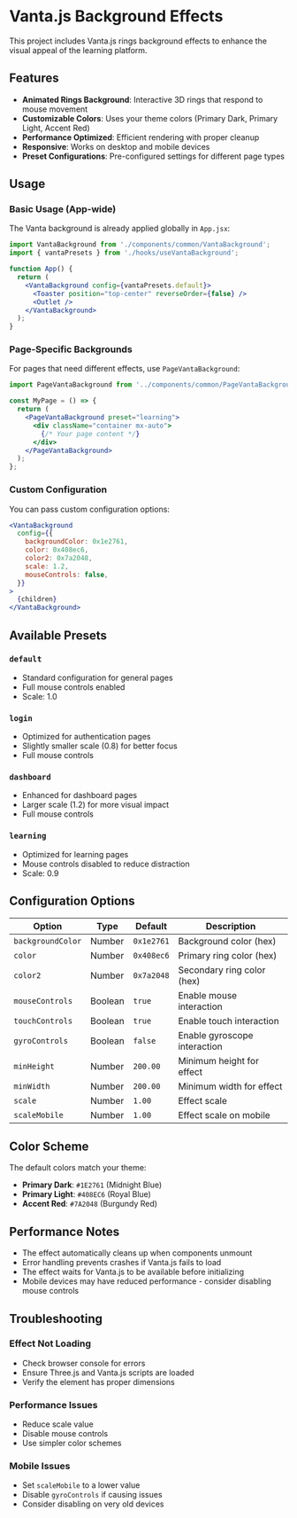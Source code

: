 # Vanta.js Background Effects

This project includes Vanta.js rings background effects to enhance the visual appeal of the learning platform.

## Features

- **Animated Rings Background**: Interactive 3D rings that respond to mouse movement
- **Customizable Colors**: Uses your theme colors (Primary Dark, Primary Light, Accent Red)
- **Performance Optimized**: Efficient rendering with proper cleanup
- **Responsive**: Works on desktop and mobile devices
- **Preset Configurations**: Pre-configured settings for different page types

## Usage

### Basic Usage (App-wide)

The Vanta background is already applied globally in `App.jsx`:

```jsx
import VantaBackground from './components/common/VantaBackground';
import { vantaPresets } from './hooks/useVantaBackground';

function App() {
  return (
    <VantaBackground config={vantaPresets.default}>
      <Toaster position="top-center" reverseOrder={false} />
      <Outlet />
    </VantaBackground>
  );
}
```

### Page-Specific Backgrounds

For pages that need different effects, use `PageVantaBackground`:

```jsx
import PageVantaBackground from '../components/common/PageVantaBackground';

const MyPage = () => {
  return (
    <PageVantaBackground preset="learning">
      <div className="container mx-auto">
        {/* Your page content */}
      </div>
    </PageVantaBackground>
  );
};
```

### Custom Configuration

You can pass custom configuration options:

```jsx
<VantaBackground 
  config={{
    backgroundColor: 0x1e2761,
    color: 0x408ec6,
    color2: 0x7a2048,
    scale: 1.2,
    mouseControls: false,
  }}
>
  {children}
</VantaBackground>
```

## Available Presets

### `default`
- Standard configuration for general pages
- Full mouse controls enabled
- Scale: 1.0

### `login`
- Optimized for authentication pages
- Slightly smaller scale (0.8) for better focus
- Full mouse controls

### `dashboard`
- Enhanced for dashboard pages
- Larger scale (1.2) for more visual impact
- Full mouse controls

### `learning`
- Optimized for learning pages
- Mouse controls disabled to reduce distraction
- Scale: 0.9

## Configuration Options

| Option | Type | Default | Description |
|--------|------|---------|-------------|
| `backgroundColor` | Number | `0x1e2761` | Background color (hex) |
| `color` | Number | `0x408ec6` | Primary ring color (hex) |
| `color2` | Number | `0x7a2048` | Secondary ring color (hex) |
| `mouseControls` | Boolean | `true` | Enable mouse interaction |
| `touchControls` | Boolean | `true` | Enable touch interaction |
| `gyroControls` | Boolean | `false` | Enable gyroscope interaction |
| `minHeight` | Number | `200.00` | Minimum height for effect |
| `minWidth` | Number | `200.00` | Minimum width for effect |
| `scale` | Number | `1.00` | Effect scale |
| `scaleMobile` | Number | `1.00` | Effect scale on mobile |

## Color Scheme

The default colors match your theme:
- **Primary Dark**: `#1E2761` (Midnight Blue)
- **Primary Light**: `#408EC6` (Royal Blue)  
- **Accent Red**: `#7A2048` (Burgundy Red)

## Performance Notes

- The effect automatically cleans up when components unmount
- Error handling prevents crashes if Vanta.js fails to load
- The effect waits for Vanta.js to be available before initializing
- Mobile devices may have reduced performance - consider disabling mouse controls

## Troubleshooting

### Effect Not Loading
- Check browser console for errors
- Ensure Three.js and Vanta.js scripts are loaded
- Verify the element has proper dimensions

### Performance Issues
- Reduce scale value
- Disable mouse controls
- Use simpler color schemes

### Mobile Issues
- Set `scaleMobile` to a lower value
- Disable `gyroControls` if causing issues
- Consider disabling on very old devices 